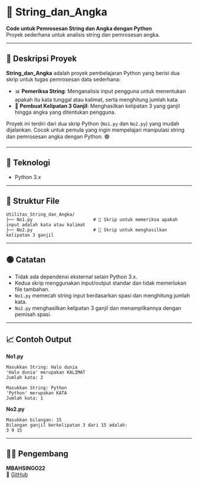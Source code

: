 # 📝 String_dan_Angka

**Code untuk Pemrosesan String dan Angka dengan Python**  
Proyek sederhana untuk analisis string dan pemrosesan angka.

---

## 📖 Deskripsi Proyek

**String_dan_Angka** adalah proyek pembelajaran Python yang berisi dua skrip untuk tugas pemrosesan data sederhana:

- 📊 **Pemeriksa String**: Menganalisis input pengguna untuk menentukan apakah itu kata tunggal atau kalimat, serta menghitung jumlah kata.  
- 🔢 **Pembuat Kelipatan 3 Ganjil**: Menghasilkan kelipatan 3 yang ganjil hingga angka yang ditentukan pengguna.

Proyek ini terdiri dari dua skrip Python (`No1.py` dan `No2.py`) yang mudah dijalankan. Cocok untuk pemula yang ingin mempelajari manipulasi string dan pemrosesan angka dengan Python. 🟢

---

## 🧠 Teknologi

- Python 3.x

---

## 📂 Struktur File

```
Utilitas_String_dan_Angka/
├── No1.py                       # 📝 Skrip untuk memeriksa apakah input adalah kata atau kalimat
├── No2.py                       # 🔢 Skrip untuk menghasilkan kelipatan 3 ganjil
```

---


## 🟢 Catatan

- Tidak ada dependensi eksternal selain Python 3.x.  
- Kedua skrip menggunakan input/output standar dan tidak memerlukan file tambahan.  
- `No1.py` memecah string input berdasarkan spasi dan menghitung jumlah kata.  
- `No2.py` menghasilkan kelipatan 3 ganjil dan menampilkannya dengan pemisah spasi.

---

## 📈 Contoh Output

**No1.py**
```
Masukkan String: Halo dunia
'Halo dunia' merupakan KALIMAT
Jumlah kata: 2

Masukkan String: Python
'Python' merupakan KATA
Jumlah kata: 1
```

**No2.py**
```
Masukkan bilangan: 15
Bilangan ganjil berkelipatan 3 dari 15 adalah:
3 9 15
```

---

## 👨‍💻 Pengembang

**MBAHSINGO22**  
🔗 [GitHub](https://github.com/MBAHSINGO22)
